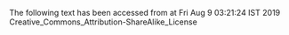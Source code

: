 The following text has been accessed from at Fri Aug 9 03:21:24 IST 2019
Creative_Commons_Attribution-ShareAlike_License
